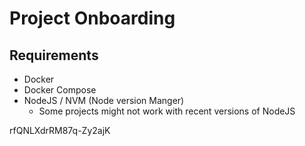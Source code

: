 # Project Onboarding

## Requirements

* Docker
* Docker Compose
* NodeJS / NVM (Node version Manger)
    * Some projects might not work with recent versions of NodeJS


rfQNLXdrRM87q-Zy2ajK
